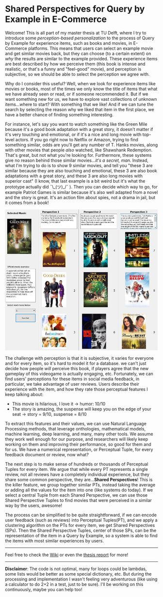<H1> Shared Perspectives for Query by Example in E-Commerce </H1>

Welcome! This is all part of my master thesis at TU Delft, where I try to introduce some _perception-based personalization_ to the process of Query by Example for experience items, such as books and movies, in E-Commerce platforms. This means that users can select an example movie and get similar movies back, but they can choose (to a certain extent) on _why_ the results are similar to the example provided. These experience items are best described by how we perceive them (this book is intense and realistic, or that's a funny and "feel-good" movie), and perception is subjective, so we should be able to select the perception we agree with.

Why do I consider this useful? Well, when we look for experience items like movies or books, most of the times we only know the title of items that what we have already seen or read, or if someone recommended it. But if we want something new for us, we have to explore vast collections of unknown items...where to start? With something that we like! And if we can tune the search by selecting the reason why we liked that item in the first place, we have a better chance of finding something interesting.

For instance, let's say you want to watch something like the Green Mile because it's a good book adaptation with a great story, it doesn't matter if it's very touching and emotional, or if it's a nice and long movie with top-level actors. If you go right now to Netflix or Amazon, trying to find something similar, odds are you'll get any number of T. Hanks movies, along with other movies that people _also_ watched, like Shawshank Redemption. That's great, but not what you're looking for. Furthermore, these systems give no reason behind those similar movies..._it's a secret, man_. Instead, what I'm trying to do is to show 9 similar movies, and tell you "these 3 are similar because they are also touching and emotional, these 3 are also book adaptations with a great story, and these 3 are also long movies with superior cast" (I know, that last example is a bit weird but it's what the prototype actually did ¯\\\_(ツ)\_/¯ ). Then you can decide which way to go, for example Patriot Games is similar because it's also well adapted from a novel and the story is great. It's an action film about spies, not a drama in jail, but it comes from a book!

![Prototype](applications/prototype.jpg?raw=true "Prototype with The Green Mile")

The challenge with perception is that it is subjective, it varies for everyone and for every item, so it's hard to model it for a database. we can't just decide how people _will_ perceive this book, if players agree that the new gameplay of this videogame is actually engaging, etc. Fortunately, we can find users' perceptions for these items in social media feedback, in particular, we take advantage of user reviews. Users describe their experience with the item, and how they rate those perceptual features I keep talking about:
* This movie is hilarious, I love it -> humor: 10/10
* The story is amazing, the suspense will keep you on the edge of your seat -> story = 9/10, suspense = 8/10  

To extract this features and their values, we can use Natural Language Processing methods, that leverage onthologies, mathematical models, machine learning, deep learning, and many, many other tools. We assume they work well enough for our purpose, and researchers will likely keep working on them and improving their performance, so good for them and for us. We have a numerical representation, or Perceptual Tuple, for every feedback document or review, now what?

The next step is to make sense of hundreds or thousands of Perceptual Tuples for every item. We argue that while every PT represents a single review, not all reviews have a completely individual experience, but they share some common perspective, they are...**Shared Perspectives**! This is the killer feature, we group together similar PTs, instead taking the average or adding all the values for the item into one (like systems do today). If we select a central Tuple from each Shared Perspective, we can use those Shared Perspective Tuples to find movies that were perceived in a similar way by the users, awesome!

The process can be simplified to be quite straightforward, if we can encode user feedback (such as reviews) into Perceptual Tuples(PT), 
and we apply a clustering algorithm on the PTs for every item, we get Shared Perspectives (SPs).
Then the Shared Perspective Tuples, center of those SPs, can be the representation of the item in a Query by Example, 
so a system is able to find the items with most similar experiences by users.
***
Feel free to check the [Wiki](https://github.com/mvallet91/shared-perspectives/wiki) or even the [thesis report](https://repository.tudelft.nl/) for more!

***

**Disclaimer**: The code is not optimal, many for loops could be lambdas, some lists would be better as some special dictionary, etc. But during the processing and implementation I wasn't feeling very adventurous (like using a calculator to do 2+2 in a test, just to be sure). I'll be working on this continuously, maybe you can help too!
